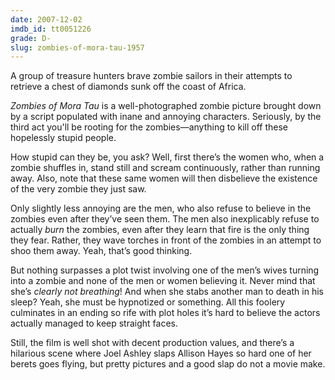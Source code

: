 ```yaml
---
date: 2007-12-02
imdb_id: tt0051226
grade: D-
slug: zombies-of-mora-tau-1957
---
```


A group of treasure hunters brave zombie sailors in their attempts to retrieve a chest of diamonds sunk off the coast of Africa.

_Zombies of Mora Tau_ is a well-photographed zombie picture brought down by a script populated with inane and annoying characters. Seriously, by the third act you'll be rooting for the zombies—anything to kill off these hopelessly stupid people.

How stupid can they be, you ask? Well, first there’s the women who, when a zombie shuffles in, stand still and scream continuously, rather than running away. Also, note that these same women will then disbelieve the existence of the very zombie they just saw.

Only slightly less annoying are the men, who also refuse to believe in the zombies even after they’ve seen them. The men also inexplicably refuse to actually _burn_ the zombies, even after they learn that fire is the only thing they fear. Rather, they wave torches in front of the zombies in an attempt to shoo them away. Yeah, that’s good thinking.

But nothing surpasses a plot twist involving one of the men’s wives turning into a zombie and none of the men or women believing it. Never mind that she’s _clearly not breathing_! And when she stabs another man to death in his sleep? Yeah, she must be hypnotized or something. All this foolery culminates in an ending so rife with plot holes it’s hard to believe the actors actually managed to keep straight faces.

Still, the film is well shot with decent production values, and there’s a hilarious scene where Joel Ashley slaps Allison Hayes so hard one of her berets goes flying, but pretty pictures and a good slap do not a movie make.
